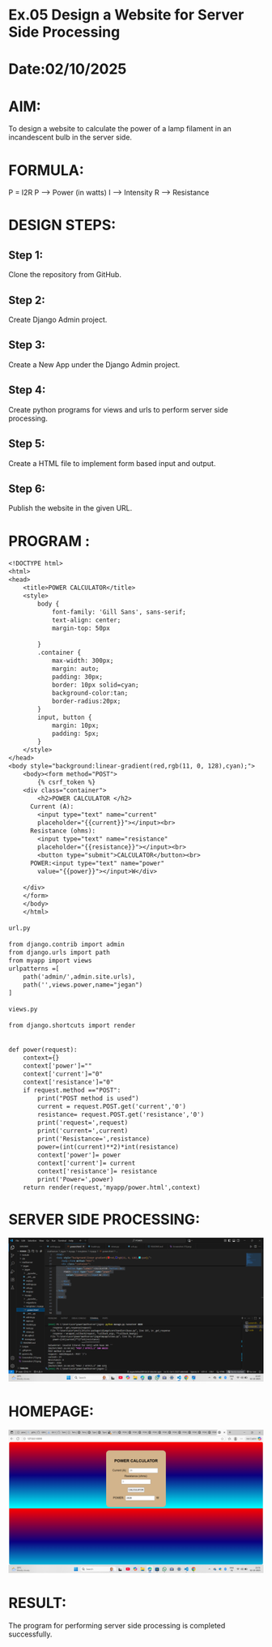 # Ex.05 Design a Website for Server Side Processing
# Date:02/10/2025
# AIM:
To design a website to calculate the power of a lamp filament in an incandescent bulb in the server side.

# FORMULA:
P = I2R
P --> Power (in watts)
 I --> Intensity
 R --> Resistance

# DESIGN STEPS:
## Step 1:
Clone the repository from GitHub.

## Step 2:
Create Django Admin project.

## Step 3:
Create a New App under the Django Admin project.

## Step 4:
Create python programs for views and urls to perform server side processing.

## Step 5:
Create a HTML file to implement form based input and output.

## Step 6:
Publish the website in the given URL.

# PROGRAM :
```
<!DOCTYPE html>
<html>
<head>
    <title>POWER CALCULATOR</title>
    <style>
        body {
            font-family: 'Gill Sans', sans-serif;
            text-align: center;
            margin-top: 50px
           
        }
        .container {
            max-width: 300px;
            margin: auto;
            padding: 30px;
            border: 10px solid=cyan;
            background-color:tan;
            border-radius:20px;
        }
        input, button {
            margin: 10px;
            padding: 5px;
        }
    </style>
</head>
<body style="background:linear-gradient(red,rgb(11, 0, 128),cyan);">
    <body><form method="POST">
        {% csrf_token %}
    <div class="container">
        <h2>POWER CALCULATOR </h2>
      Current (A):
        <input type="text" name="current" 
        placeholder="{{current}}"></input><br>
      Resistance (ohms):
        <input type="text" name="resistance" 
        placeholder="{{resistance}}"></input><br>
        <button type="submit">CALCULATOR</button><br>
      POWER:<input type="text" name="power" 
        value="{{power}}"></input>W</div>
        
    </div>
    </form>
    </body>
    </html>

url.py

from django.contrib import admin
from django.urls import path
from myapp import views
urlpatterns =[
    path('admin/',admin.site.urls),
    path('',views.power,name="jegan")
]

views.py

from django.shortcuts import render


def power(request):
    context={}
    context['power']=""
    context['current']="0"
    context['resistance']="0"
    if request.method =="POST":
        print("POST method is used")
        current = request.POST.get('current','0')
        resistance= request.POST.get('resistance','0')
        print('request=',request)
        print('current=',current)
        print('Resistance=',resistance)
        power=(int(current)**2)*int(resistance)
        context['power']= power
        context['current']= current
        context['resistance']= resistance
        print('Power=',power)
    return render(request,'myapp/power.html',context)

```
# SERVER SIDE PROCESSING:

![alt text](<Screenshot (77).png>)
# HOMEPAGE:
![alt text](<Screenshot (75).png>)

# RESULT:
The program for performing server side processing is completed successfully.
